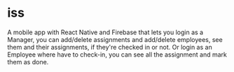 # iss

A mobile app with React Native and Firebase that lets you login as a Manager, you can add/delete assignments and add/delete employees, see them and their assignments, if they're checked in or not. Or login as an Employee where have to check-in, you can see all the assignment and mark them as done.

